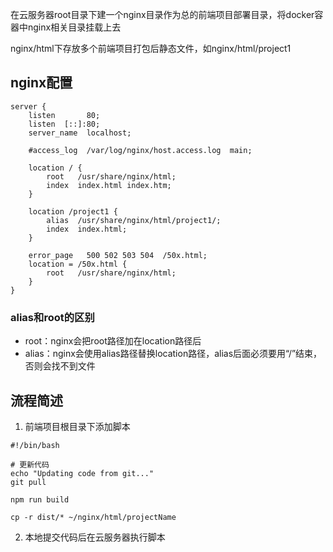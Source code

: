 在云服务器root目录下建一个nginx目录作为总的前端项目部署目录，将docker容器中nginx相关目录挂载上去

nginx/html下存放多个前端项目打包后静态文件，如nginx/html/project1

## nginx配置
```
server {
    listen       80;
    listen  [::]:80;
    server_name  localhost;

    #access_log  /var/log/nginx/host.access.log  main;

    location / {
        root   /usr/share/nginx/html;
        index  index.html index.htm;
    }

    location /project1 {
	    alias  /usr/share/nginx/html/project1/;
        index  index.html;
    }

    error_page   500 502 503 504  /50x.html;
    location = /50x.html {
        root   /usr/share/nginx/html;
    }
}
```

### alias和root的区别
- root：nginx会把root路径加在location路径后
- alias：nginx会使用alias路径替换location路径，alias后面必须要用“/”结束，否则会找不到文件

## 流程简述
1. 前端项目根目录下添加脚本
```shell
#!/bin/bash

# 更新代码
echo "Updating code from git..."
git pull

npm run build

cp -r dist/* ~/nginx/html/projectName
```

2. 本地提交代码后在云服务器执行脚本
